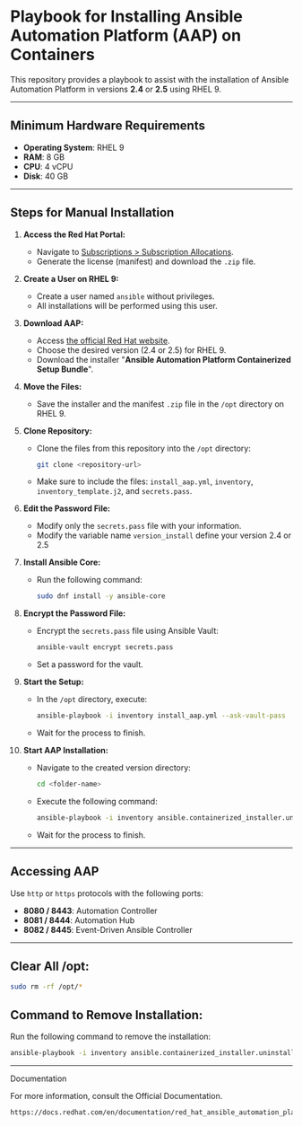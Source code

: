 # Playbook for Installing Ansible Automation Platform (AAP) on Containers

This repository provides a playbook to assist with the installation of Ansible Automation Platform in versions **2.4** or **2.5** using RHEL 9.

---

## **Minimum Hardware Requirements**
- **Operating System**: RHEL 9
- **RAM**: 8 GB
- **CPU**: 4 vCPU
- **Disk**: 40 GB

---

## **Steps for Manual Installation**

1. **Access the Red Hat Portal:**
   - Navigate to [Subscriptions > Subscription Allocations](https://access.redhat.com/management/subscription_allocations).
   - Generate the license (manifest) and download the `.zip` file.

2. **Create a User on RHEL 9:**
   - Create a user named `ansible` without privileges.
   - All installations will be performed using this user.

3. **Download AAP:**
   - Access [the official Red Hat website](https://access.redhat.com/downloads).
   - Choose the desired version (2.4 or 2.5) for RHEL 9.
   - Download the installer "**Ansible Automation Platform Containerized Setup Bundle**".

4. **Move the Files:**
   - Save the installer and the manifest `.zip` file in the `/opt` directory on RHEL 9.

5. **Clone Repository:**
   - Clone the files from this repository into the `/opt` directory:
     ```bash
     git clone <repository-url>
     ```
   - Make sure to include the files: `install_aap.yml`, `inventory`, `inventory_template.j2`, and `secrets.pass`.

6. **Edit the Password File:**
   - Modify only the `secrets.pass` file with your information.
   - Modify the variable name `version_install` define your version 2.4 or 2.5

7. **Install Ansible Core:**
   - Run the following command:
     ```bash
     sudo dnf install -y ansible-core
     ```

8. **Encrypt the Password File:**
   - Encrypt the `secrets.pass` file using Ansible Vault:
     ```bash
     ansible-vault encrypt secrets.pass
     ```
   - Set a password for the vault.

9. **Start the Setup:**
   - In the `/opt` directory, execute:
     ```bash
     ansible-playbook -i inventory install_aap.yml --ask-vault-pass
     ```
   - Wait for the process to finish.

10. **Start AAP Installation:**
    - Navigate to the created version directory:
      ```bash
      cd <folder-name>
      ```
    - Execute the following command:
      ```bash
      ansible-playbook -i inventory ansible.containerized_installer.uninstall
      ```
    - Wait for the process to finish.

---

## **Accessing AAP**

Use `http` or `https` protocols with the following ports:

- **8080 / 8443**: Automation Controller
- **8081 / 8444**: Automation Hub
- **8082 / 8445**: Event-Driven Ansible Controller

---

## **Clear All /opt:**
```bash
sudo rm -rf /opt/*
```

## **Command to Remove Installation:**

Run the following command to remove the installation:
```bash
ansible-playbook -i inventory ansible.containerized_installer.uninstall
```

---

Documentation

For more information, consult the Official Documentation.
  ```bash
https://docs.redhat.com/en/documentation/red_hat_ansible_automation_platform/2.4/html/containerized_ansible_automation_platform_installation_guide/aap-containerized-installation#adding-execution-nodes_aap-containerized-installation
```


